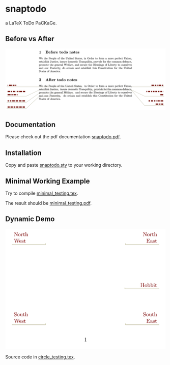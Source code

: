 
# snaptodo

a LaTeX ToDo PaCKaGe.

## Before vs After

![A comparison for with or without todo note](ba.png)

## Documentation

Please check out the pdf documentation
[snaptodo.pdf](snaptodo.pdf).

## Installation

Copy and paste
[snaptodo.sty](snaptodo.sty)
to your working directory.

## Minimal Working Example

Try to compile
[minimal_testing.tex](minimal_testing.tex).

The result should be
[minimal_testing.pdf](minimal_testing.pdf).

## Dynamic Demo

![A demo of bumping algorithm via Lissajous curve](ct.gif)

Source code in [circle_testing.tex](circle_testing.tex).
